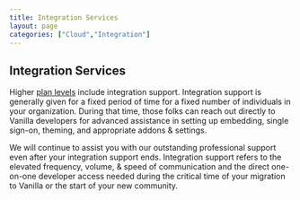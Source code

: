 ```yaml
---
title: Integration Services
layout: page
categories: ["Cloud","Integration"]
---
```


## Integration Services

Higher [plan levels](http://vanillaforums.com/plans) include integration support. Integration support is generally given for a fixed period of time for a fixed number of individuals in your organization. During that time, those folks can reach out directly to Vanilla developers for advanced assistance in setting up embedding, single sign-on, theming, and appropriate addons & settings.

We will continue to assist you with our outstanding professional support even after your integration support ends. Integration support refers to the elevated frequency, volume, & speed of communication and the direct one-on-one developer access needed during the critical time of your migration to Vanilla or the start of your new community.